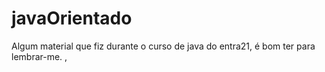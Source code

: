 # javaOrientado

Algum material que fiz durante o curso de java do entra21, é bom ter para lembrar-me.
,
